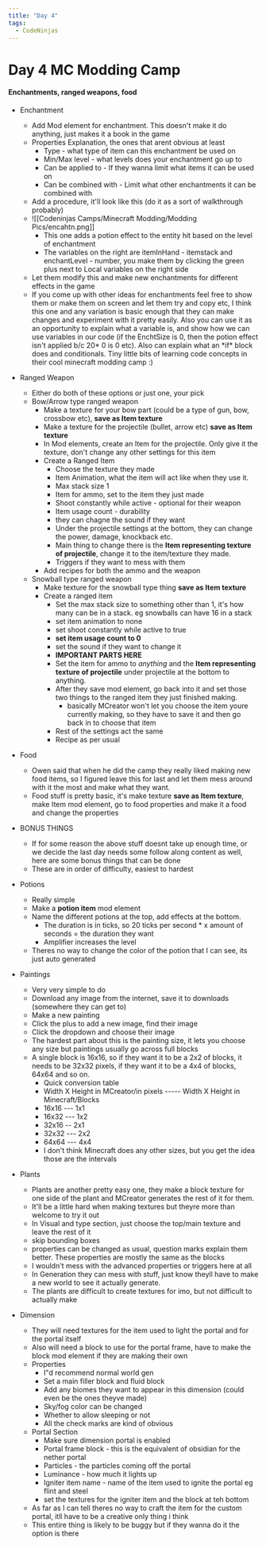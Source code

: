 ```yaml
---
title: "Day 4"
tags:
  - CodeNinjas
---
```


# Day 4 MC Modding Camp

#### Enchantments, ranged weapons, food

- Enchantment
  - Add Mod element for enchantment. This doesn't make it do anything, just makes it a book in the game
  - Properties Explanation, the ones that arent obvious at least
    - Type - what type of item can this enchantment be used on
    - Min/Max level - what levels does your enchantment go up to
    - Can be applied to - If they wanna limit what items it can be used on
    - Can be combined with - Limit what other enchantments it can be combined with
  - Add a procedure, it'll look like this (do it as a sort of walkthrough probably)
  - ![[Codeninjas Camps/Minecraft Modding/Modding Pics/encahtn.png]]
    - This one adds a potion effect to the entity hit based on the level of enchantment
    - The variables on the right are itemInHand - itemstack and enchantLevel - number, you make them by clicking the green plus next to Local variables on the right side
  - Let them modify this and make new enchantments for different effects in the game
  - If you come up with other ideas for enchantments feel free to show them or make them on screen and let them try and copy etc, I think this one and any variation is basic enough that they can make changes and experiment with it pretty easily. Also you can use it as an opportunity to explain what a variable is, and show how we can use variables in our code (if the EnchtSize is 0, then the potion effect isn't applied b/c 20* 0 is 0 etc). Also can explain what an *if\* block does and conditionals. Tiny little bits of learning code concepts in their cool minecraft modding camp :)
- Ranged Weapon
  - Either do both of these options or just one, your pick
  - Bow/Arrow type ranged weapon
    - Make a texture for your bow part (could be a type of gun, bow, crossbow etc), **save as Item texture**
    - Make a texture for the projectile (bullet, arrow etc) **save as Item texture**
    - In Mod elements, create an Item for the projectile. Only give it the texture, don't change any other settings for this item
    - Create a Ranged Item
      - Choose the texture they made
      - Item Animation, what the item will act like when they use it.
      - Max stack size 1
      - Item for ammo, set to the item they just made
      - Shoot constantly while active - optional for their weapon
      - Item usage count - durability
      - they can chagne the sound if they want
      - Under the projectile settings at the bottom, they can change the power, damage, knockback etc.
      - Main thing to change there is the **Item representing texture of projectile**, change it to the item/texture they made.
      - Triggers if they want to mess with them
    - Add recipes for both the ammo and the weapon
  - Snowball type ranged weapon
    - Make texture for the snowball type thing **save as Item texture**
    - Create a ranged item
      - Set the max stack size to something other than 1, it's how many can be in a stack. eg snowballs can have 16 in a stack
      - set item animation to none
      - set shoot constantly while active to true
      - **set item usage count to 0**
      - set the sound if they want to change it
      - **IMPORTANT PARTS HERE**
      - Set the item for ammo to _anything_ and the **Item representing texture of projectile** under projectile at the bottom to anything.
      - After they save mod element, go back into it and set those two things to the ranged item they just finished making.
        - basically MCreator won't let you choose the item youre currently making, so they have to save it and then go back in to choose that item
      - Rest of the settings act the same
      - Recipe as per usual
- Food

  - Owen said that when he did the camp they really liked making new food items, so I figured leave this for last and let them mess around with it the most and make what they want.
  - Food stuff is pretty basic, it's make texture **save as Item texture**, make Item mod element, go to food properties and make it a food and change the properties

- BONUS THINGS
  - If for some reason the above stuff doesnt take up enough time, or we decide the last day needs some follow along content as well, here are some bonus things that can be done
  - These are in order of difficulty, easiest to hardest
- Potions
  - Really simple
  - Make a **potion item** mod element
  - Name the different potions at the top, add effects at the bottom.
    - The duration is in ticks, so 20 ticks per second \* x amount of seconds = the duration they want
    - Amplifier increases the level
  - Theres no way to change the color of the potion that I can see, its just auto generated
- Paintings
  - Very very simple to do
  - Download any image from the internet, save it to downloads (somewhere they can get to)
  - Make a new painting
  - Click the plus to add a new image, find their image
  - Click the dropdown and choose their image
  - The hardest part about this is the painting size, it lets you choose any size but paintings usually go across full blocks
  - A single block is 16x16, so if they want it to be a 2x2 of blocks, it needs to be 32x32 pixels, if they want it to be a 4x4 of blocks, 64x64 and so on.
    - Quick conversion table
    - Width X Height in MCreator/in pixels ----- Width X Height in Minecraft/Blocks
    - 16x16 --- 1x1
    - 16x32 --- 1x2
    - 32x16 -- 2x1
    - 32x32 --- 2x2
    - 64x64 --- 4x4
    - I don't think Minecraft does any other sizes, but you get the idea those are the intervals
- Plants
  - Plants are another pretty easy one, they make a block texture for one side of the plant and MCreator generates the rest of it for them.
  - It'll be a little hard when making textures but theyre more than welcome to try it out
  - In Visual and type section, just choose the top/main texture and leave the rest of it
  - skip bounding boxes
  - properties can be changed as usual, question marks explain them better. These properties are mostly the same as the blocks
  - I wouldn't mess with the advanced properties or triggers here at all
  - In Generation they can mess with stuff, just know theyll have to make a new world to see it actually generate.
  - The plants are difficult to create textures for imo, but not difficult to actually make
- Dimension
  - They will need textures for the item used to light the portal and for the portal itself
  - Also will need a block to use for the portal frame, have to make the block mod element if they are making their own
  - Properties
    - I"d recommend normal world gen
    - Set a main filler block and fluid block
    - Add any biomes they want to appear in this dimension (could even be the ones theyve made)
    - Sky/fog color can be changed
    - Whether to allow sleeping or not
    - All the check marks are kind of obvious
  - Portal Section
    - Make sure dimension portal is enabled
    - Portal frame block - this is the equivalent of obsidian for the nether portal
    - Particles - the particles coming off the portal
    - Luminance - how much it lights up
    - Igniter item name - name of the item used to ignite the portal eg flint and steel
    - set the textures for the igniter item and the block at teh bottom
  - As far as I can tell theres no way to craft the item for the custom portal, itll have to be a creative only thing i think
  - This entire thing is likely to be buggy but if they wanna do it the option is there

